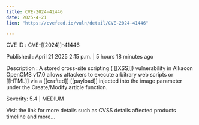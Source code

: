 ```yaml
---
title: CVE-2024-41446
date: 2025-4-21
lien: "https://cvefeed.io/vuln/detail/CVE-2024-41446"

---
```


CVE ID : CVE-[[2024]]-41446

Published :  April 21
2025
2:15 p.m. | 5 hours
18 minutes ago

Description : A stored cross-site scripting ( [[XSS]]) vulnerability in Alkacon OpenCMS v17.0 allows attackers to execute arbitrary web scripts or  [[HTML]] via a  [[crafted]]  [[payload]] injected into the image parameter under the Create/Modify article function.

Severity: 5.4 | MEDIUM

Visit the link for more details
such as CVSS details
affected products
timeline
and more...
